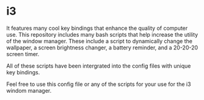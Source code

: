 # i3 

It features many cool key bindings that enhance the quality of computer use. 
This repository includes many bash scripts that help increase the utility of the window manager. These include a script to dynamically change the wallpaper, a screen brightness changer, a battery reminder, and a 20-20-20 screen timer. 

All of these scripts have been intergrated into the config files with unique key bindings. 

Feel free to use this config file or any of the scripts for your use for the i3 windom manager. 
